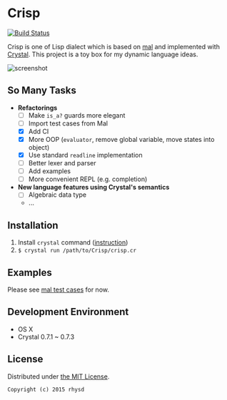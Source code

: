 Crisp
=====

[![Build Status](https://travis-ci.org/rhysd/Crisp.svg?branch=master)](https://travis-ci.org/rhysd/Crisp)

Crisp is one of Lisp dialect which is based on [mal](https://github.com/kanaka/mal) and implemented with [Crystal](https://github.com/manastech/crystal).
This project is a toy box for my dynamic language ideas.

![screenshot](https://raw.githubusercontent.com/rhysd/screenshots/master/Crisp/crisp.gif)

## So Many Tasks

- __Refactorings__
  - [ ] Make `is_a?` guards more elegant
  - [ ] Import test cases from Mal
  - [x] Add CI
  - [x] More OOP (`evaluator`, remove global variable, move states into object)
  - [x] Use standard `readline` implementation
  - [ ] Better lexer and parser
  - [ ] Add examples
  - [ ] More convenient REPL (e.g. completion)
- __New language features using Crystal's semantics__
  - [ ] Algebraic data type
  - ...

## Installation

1. Install `crystal` command ([instruction](http://crystal-lang.org/docs/installation/index.html))
2. `$ crystal run /path/to/Crisp/crisp.cr`

## Examples

Please see [mal test cases](https://github.com/rhysd/Crisp/tree/master/spec/crisp/mal_specs/tests) for now.

## Development Environment

- OS X
- Crystal 0.7.1 ~ 0.7.3

## License

Distributed under [the MIT License](http://opensource.org/licenses/MIT).

```
Copyright (c) 2015 rhysd
```

